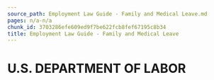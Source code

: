 ```yaml
---
source_path: Employment Law Guide - Family and Medical Leave.md
pages: n/a-n/a
chunk_id: 3703286efe609ed9f7be622fcb8fef67195c8b34
title: Employment Law Guide - Family and Medical Leave
---
```

# U.S. DEPARTMENT OF LABOR
